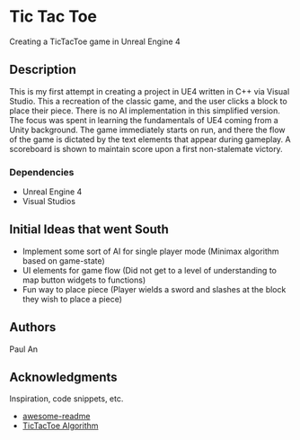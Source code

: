 # Tic Tac Toe

Creating a TicTacToe game in Unreal Engine 4

## Description

This is my first attempt in creating a project in UE4 written in C++ via Visual Studio. This a recreation of the classic game, and the user clicks a block to place their piece. There is no AI implementation in this simplified version. The focus was spent in learning the fundamentals of UE4 coming from a Unity background. The game immediately starts on run, and there the flow of the game is dictated by the text elements that appear during gameplay. A scoreboard is shown to maintain score upon a first non-stalemate victory.


### Dependencies

* Unreal Engine 4
* Visual Studios


## Initial Ideas that went South

- Implement some sort of AI for single player mode (Minimax algorithm based on game-state)
- UI elements for game flow (Did not get to a level of understanding to map button widgets to functions)
- Fun way to place piece (Player wields a sword and slashes at the block they wish to place a piece)

## Authors

Paul An


## Acknowledgments

Inspiration, code snippets, etc.
* [awesome-readme](https://github.com/matiassingers/awesome-readme)
* [TicTacToe Algorithm](https://stackoverflow.com/questions/31932459/c-shortest-win-checking-function-for-tic-tac-toe)

